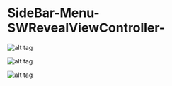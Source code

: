 # SideBar-Menu-SWRevealViewController-

![alt tag](https://cloud.githubusercontent.com/assets/19264044/15501777/f0d90ee2-21cc-11e6-8c23-e29877d52987.png)


![alt tag](https://cloud.githubusercontent.com/assets/19264044/15501778/f199bf7a-21cc-11e6-8ce3-76b0ed39431c.png)

![alt tag](https://cloud.githubusercontent.com/assets/19264044/15501779/f317e9da-21cc-11e6-8e61-7ae900a84e3d.png)
